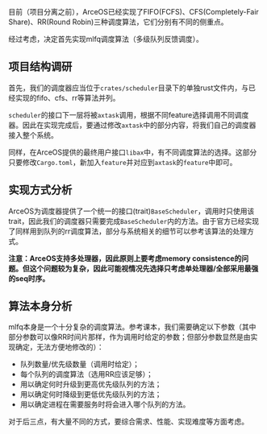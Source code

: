 目前（项目分离之前），ArceOS已经实现了FIFO(FCFS)、CFS(Completely-Fair Share)、RR(Round Robin)三种调度算法，它们分别有不同的侧重点。

经过考虑，决定首先实现mlfq调度算法（多级队列反馈调度）。

## 项目结构调研

首先，我们的调度器应当位于`crates/scheduler`目录下的单独rust文件内，与已经实现的fifo、cfs、rr等算法并列。

`scheduler`的接口下一层将被`axtask`调用，根据不同feature选择调用不同调度器。因此在实现完成后，要通过修改`axtask`中的部分内容，将我们自己的调度器接入整个系统。

同样，在ArceOS提供的最终用户接口`libax`中，有不同调度算法的选择。这部分只要修改`Cargo.toml`，新加入`feature`并对应到`axtask`的`feature`中即可。

## 实现方式分析

ArceOS为调度器提供了一个统一的接口(trait)`BaseScheduler`，调用时只使用该trait，因此我们的调度器只需要完成`BaseScheduler`内的方法。由于官方已经实现了同样用到队列的rr调度算法，部分与系统相关的细节可以参考该算法的处理方式。

**注意：ArceOS支持多处理器，因此原则上要考虑memory consistence的问题。但这个问题较为复杂，因此可能视情况先选择只考虑单处理器/全部采用最强的seq时序。**

## 算法本身分析

mlfq本身是一个十分复杂的调度算法。参考课本，我们需要确定以下参数（其中部分参数可以像RR时间片那样，作为调用时给定的参数；但部分参数显然是由实现确定，无法方便地修改的）：
- 队列数量/优先级数量（调用时给定）；
- 每个队列的调度算法（选用RR应该足够）；
- 用以确定何时升级到更高优先级队列的方法；
- 用以确定何时降级到更低优先级队列的方法；
- 用以确定进程在需要服务时将会进入哪个队列的方法。

对于后三点，有大量不同的方式，要综合需求、性能、实现难度等方面考虑。